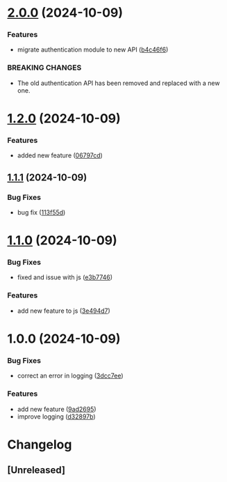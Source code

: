 # [2.0.0](https://github.com/yassineltayeb/semantic-release/compare/v1.2.0...v2.0.0) (2024-10-09)


### Features

* migrate authentication module to new API ([b4c46f6](https://github.com/yassineltayeb/semantic-release/commit/b4c46f6baefbf516b9ecf0b75c09be95660a776f))


### BREAKING CHANGES

* The old authentication API has been removed and replaced with a new one.

# [1.2.0](https://github.com/yassineltayeb/semantic-release/compare/v1.1.1...v1.2.0) (2024-10-09)


### Features

* added new feature ([06797cd](https://github.com/yassineltayeb/semantic-release/commit/06797cdcdfe995d737fa9044c54519f8a47513f5))

## [1.1.1](https://github.com/yassineltayeb/semantic-release/compare/v1.1.0...v1.1.1) (2024-10-09)


### Bug Fixes

* bug fix ([113f55d](https://github.com/yassineltayeb/semantic-release/commit/113f55db4d81103f8a5b88865d390b4a101af08c))

# [1.1.0](https://github.com/yassineltayeb/semantic-release/compare/v1.0.0...v1.1.0) (2024-10-09)


### Bug Fixes

* fixed and issue with js ([e3b7746](https://github.com/yassineltayeb/semantic-release/commit/e3b7746cc4061814a3a96ee00e6df5a55f722ea6))


### Features

* add new feature to js ([3e494d7](https://github.com/yassineltayeb/semantic-release/commit/3e494d7a17d5e6f61d789310be0bb69e87de326b))

# 1.0.0 (2024-10-09)


### Bug Fixes

* correct an error in logging ([3dcc7ee](https://github.com/yassineltayeb/semantic-release/commit/3dcc7ee553c3e964a94adb5421cb2e4992b05d5a))


### Features

* add new feature ([9ad2695](https://github.com/yassineltayeb/semantic-release/commit/9ad26954eb60c0acada6756a2a302165ad1d0ab3))
* improve logging ([d32897b](https://github.com/yassineltayeb/semantic-release/commit/d32897bc84c8c099bf9388cd0981469034987961))

# Changelog

## [Unreleased]
